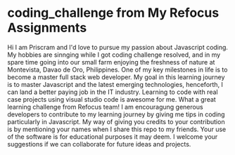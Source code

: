 # coding_challenge from My Refocus Assignments
Hi I am Priscram and I'd love to pursue my passion about Javascript coding.
My hobbies are sinnging while I got coding challenge resolved, and in my spare time going into our small farm enjoying the freshness of nature at Montevista, Davao de Oro, Philippines.
One of my key milestones in life is to become a master full stack web developer. My goal in this learning journey is to master Javascript and the latest emerging technologies, henceforth, I can land a better paying job in the IT industry.
Learning to code with real case projects using visual studio code is awesome for me. What a great learning challenge from Refocus team! 
I am encouragung generous developers to contribute to my learning journey by giving me tips in coding particularly in Javascript.
My way of giving you credits to your contribution is by mentioning your names when I share this repo to my friends.
Your use of the software is for educational purposes it may deem.
I welcome your suggestions if we can collaborate for future ideas and projects.
